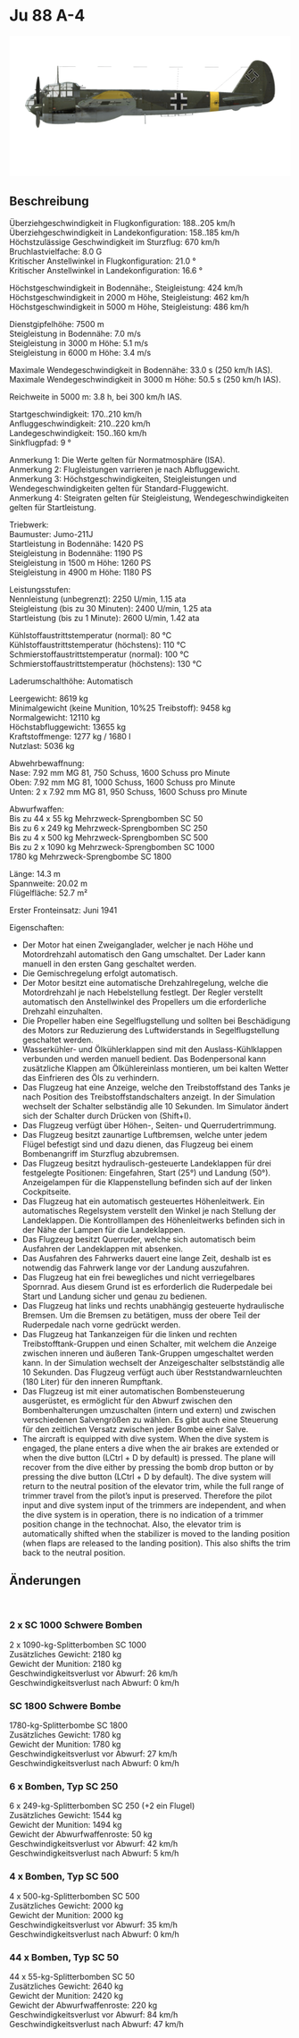 # Ju 88 A-4  
  
![ju88a4](../images/ju88a4.png)  
  
## Beschreibung  
  
Überziehgeschwindigkeit in Flugkonfiguration: 188..205 km/h  
Überziehgeschwindigkeit in Landekonfiguration: 158..185 km/h  
Höchstzulässige Geschwindigkeit im Sturzflug: 670 km/h  
Bruchlastvielfache: 8.0 G  
Kritischer Anstellwinkel in Flugkonfiguration: 21.0 °  
Kritischer Anstellwinkel in Landekonfiguration: 16.6 °  
  
Höchstgeschwindigkeit in Bodennähe:, Steigleistung: 424 km/h  
Höchstgeschwindigkeit in 2000 m Höhe, Steigleistung: 462 km/h  
Höchstgeschwindigkeit in 5000 m Höhe, Steigleistung: 486 km/h  
  
Dienstgipfelhöhe: 7500 m  
Steigleistung in Bodennähe: 7.0 m/s  
Steigleistung in 3000 m Höhe: 5.1 m/s  
Steigleistung in 6000 m Höhe: 3.4 m/s  
  
Maximale Wendegeschwindigkeit in Bodennähe: 33.0 s (250 km/h IAS).  
Maximale Wendegeschwindigkeit in 3000 m Höhe: 50.5 s (250 km/h IAS).  
  
Reichweite in 5000 m: 3.8 h, bei 300 km/h IAS.  
  
Startgeschwindigkeit: 170..210 km/h  
Anfluggeschwindigkeit: 210..220 km/h  
Landegeschwindigkeit: 150..160 km/h  
Sinkflugpfad: 9 °  
  
Anmerkung 1: Die Werte gelten für Normatmosphäre (ISA).  
Anmerkung 2: Flugleistungen varrieren je nach Abfluggewicht.  
Anmerkung 3: Höchstgeschwindigkeiten, Steigleistungen und Wendegeschwindigkeiten gelten für Standard-Fluggewicht.  
Anmerkung 4: Steigraten gelten für Steigleistung, Wendegeschwindigkeiten gelten für Startleistung.  
  
Triebwerk:  
Baumuster: Jumo-211J  
Startleistung in Bodennähe: 1420 PS  
Steigleistung in Bodennähe: 1190 PS  
Steigleistung in 1500 m Höhe: 1260 PS  
Steigleistung in 4900 m Höhe: 1180 PS  
  
Leistungsstufen:  
Nennleistung (unbegrenzt): 2250 U/min, 1.15 ata  
Steigleistung (bis zu 30 Minuten): 2400 U/min, 1.25 ata  
Startleistung (bis zu 1 Minute): 2600 U/min, 1.42 ata  
  
Kühlstoffaustrittstemperatur (normal): 80 °C  
Kühlstoffaustrittstemperatur (höchstens): 110 °C  
Schmierstoffaustrittstemperatur (normal): 100 °C  
Schmierstoffaustrittstemperatur (höchstens): 130 °C  
  
Laderumschalthöhe: Automatisch  
  
Leergewicht: 8619 kg  
Minimalgewicht (keine Munition, 10%25 Treibstoff): 9458 kg  
Normalgewicht: 12110 kg  
Höchstabfluggewicht: 13655 kg  
Kraftstoffmenge: 1277 kg / 1680 l  
Nutzlast: 5036 kg  
  
Abwehrbewaffnung:  
Nase: 7.92 mm MG 81, 750 Schuss, 1600 Schuss pro Minute  
Oben: 7.92 mm MG 81, 1000 Schuss, 1600 Schuss pro Minute  
Unten: 2 x 7.92 mm MG 81, 950 Schuss, 1600 Schuss pro Minute  
  
Abwurfwaffen:  
Bis zu 44 x 55 kg Mehrzweck-Sprengbomben SC 50  
Bis zu 6 x 249 kg Mehrzweck-Sprengbomben SC 250  
Bis zu 4 x 500 kg Mehrzweck-Sprengbomben SC 500  
Bis zu 2 x 1090 kg Mehrzweck-Sprengbomben SC 1000  
1780 kg Mehrzweck-Sprengbombe SC 1800  
  
Länge: 14.3 m  
Spannweite: 20.02 m  
Flügelfläche: 52.7 m²  
  
Erster Fronteinsatz: Juni 1941  
  
Eigenschaften:  
- Der Motor hat einen Zweiganglader, welcher je nach Höhe und Motordrehzahl automatisch den Gang umschaltet. Der Lader kann manuell in den ersten Gang geschaltet werden.  
- Die Gemischregelung erfolgt automatisch.  
- Der Motor besitzt eine automatische Drehzahlregelung, welche die Motordrehzahl je nach Hebelstellung festlegt. Der Regler verstellt automatisch den Anstellwinkel des Propellers um die erforderliche Drehzahl einzuhalten.  
- Die Propeller haben eine Segelflugstellung und sollten bei Beschädigung des Motors zur Reduzierung des Luftwiderstands in Segelflugstellung geschaltet werden.  
- Wasserkühler- und Ölkühlerklappen sind mit den Auslass-Kühlklappen verbunden und werden manuell bedient. Das Bodenpersonal kann zusätzliche Klappen am Ölkühlereinlass montieren, um bei kalten Wetter das Einfrieren des Öls zu verhindern.  
- Das Flugzeug hat eine Anzeige, welche den Treibstoffstand des Tanks je nach Position des Treibstoffstandschalters anzeigt. In der Simulation wechselt der Schalter selbständig alle 10 Sekunden. Im Simulator ändert sich der Schalter durch Drücken von (Shift+I).  
- Das Flugzeug verfügt über Höhen-, Seiten- und Querrudertrimmung.  
- Das Flugzeug besitzt zaunartige Luftbremsen, welche unter jedem Flügel befestigt sind und dazu dienen, das Flugzeug bei einem Bombenangriff im Sturzflug abzubremsen.  
- Das Flugzeug besitzt hydraulisch-gesteuerte Landeklappen für drei festgelegte Positionen: Eingefahren, Start (25°) und Landung (50°). Anzeigelampen für die Klappenstellung befinden sich auf der linken Cockpitseite.  
- Das Flugzeug hat ein automatisch gesteuertes Höhenleitwerk. Ein automatisches Regelsystem verstellt den Winkel je nach Stellung der Landeklappen. Die Kontrolllampen des Höhenleitwerks befinden sich in der Nähe der Lampen für die Landeklappen.  
- Das Flugzeug besitzt Querruder, welche sich automatisch beim Ausfahren der Landeklappen mit absenken.  
- Das Ausfahren des Fahrwerks dauert eine lange Zeit, deshalb ist es notwendig das Fahrwerk lange vor der Landung auszufahren.  
- Das Flugzeug hat ein frei bewegliches und nicht verriegelbares Spornrad. Aus diesem Grund ist es erforderlich die Ruderpedale bei Start und Landung sicher und genau zu bedienen.  
- Das Flugzeug hat links und rechts unabhängig gesteuerte hydraulische Bremsen. Um die Bremsen zu betätigen, muss der obere Teil der Ruderpedale nach vorne gedrückt werden.  
- Das Flugzeug hat Tankanzeigen für die linken und rechten Treibstofftank-Gruppen und einen Schalter, mit welchem die Anzeige zwischen inneren und äußeren Tank-Gruppen umgeschaltet werden kann. In der Simulation wechselt der Anzeigeschalter selbstständig alle 10 Sekunden. Das Flugzeug verfügt auch über Reststandwarnleuchten (180 Liter) für den inneren Rumpftank.  
- Das Flugzeug ist mit einer automatischen Bombensteuerung ausgerüstet, es ermöglicht für den Abwurf zwischen den Bombenhalterungen umzuschalten (intern und extern) und zwischen verschiedenen Salvengrößen zu wählen. Es gibt auch eine Steuerung für den zeitlichen Versatz zwischen jeder Bombe einer Salve.  
- The aircraft is equipped with dive system. When the dive system is engaged, the plane enters a dive when the air brakes are extended or when the dive button (LCtrl + D by default) is pressed. The plane will recover from the dive either by pressing the bomb drop button or by pressing the dive button (LCtrl + D by default). The dive system will return to the neutral position of the elevator trim, while the full range of trimmer travel from the pilot’s input is preserved. Therefore the pilot input and dive system input of the trimmers are independent, and when the dive system is in operation, there is no indication of a trimmer position change in the technochat. Also, the elevator trim is automatically shifted when the stabilizer is moved to the landing position (when flaps are released to the landing position). This also shifts the trim back to the neutral position.  
  
## Änderungen  
  ﻿
  
  
### 2 x SC 1000 Schwere Bomben  
  
2 x 1090-kg-Splitterbomben SC 1000  
Zusätzliches Gewicht: 2180 kg  
Gewicht der Munition: 2180 kg  
Geschwindigkeitsverlust vor Abwurf: 26 km/h  
Geschwindigkeitsverlust nach Abwurf: 0 km/h  ﻿
  
  
### SC 1800 Schwere Bombe  
  
1780-kg-Splitterbombe SC 1800  
Zusätzliches Gewicht: 1780 kg  
Gewicht der Munition: 1780 kg  
Geschwindigkeitsverlust vor Abwurf: 27 km/h  
Geschwindigkeitsverlust nach Abwurf: 0 km/h  ﻿
  
  
### 6 x Bomben, Typ SC 250  
  
6 x 249-kg-Splitterbomben SC 250 (+2 ein Flugel)  
Zusätzliches Gewicht: 1544 kg  
Gewicht der Munition: 1494 kg  
Gewicht der Abwurfwaffenroste: 50 kg  
Geschwindigkeitsverlust vor Abwurf: 42 km/h  
Geschwindigkeitsverlust nach Abwurf: 5 km/h  ﻿
  
  
### 4 x Bomben, Typ SC 500  
  
4 x 500-kg-Splitterbomben SC 500  
Zusätzliches Gewicht: 2000 kg  
Gewicht der Munition: 2000 kg  
Geschwindigkeitsverlust vor Abwurf: 35 km/h  
Geschwindigkeitsverlust nach Abwurf: 0 km/h  ﻿
  
  
### 44 x Bomben, Typ SC 50  
  
44 x 55-kg-Splitterbomben SC 50  
Zusätzliches Gewicht: 2640 kg  
Gewicht der Munition: 2420 kg  
Gewicht der Abwurfwaffenroste: 220 kg  
Geschwindigkeitsverlust vor Abwurf: 84 km/h  
Geschwindigkeitsverlust nach Abwurf: 47 km/h  